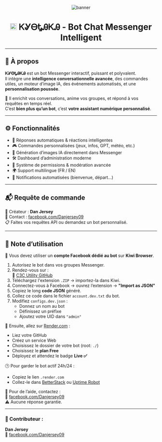 <p align="center">
  <img src="https://files.catbox.moe/gdozbt.jpg" alt="banner">
</p>

<h1 align="center">
  <img src="https://files.catbox.moe/hddjzr.jpg" width="22px">
  ᏦᎽᎾᎿᎯᏦᎯ - Bot Chat Messenger Intelligent
</h1>

---

## 🧠 À propos

**ᏦᎽᎾᎿᎯᏦᎯ** est un bot Messenger interactif, puissant et polyvalent.  
Il intègre une **intelligence conversationnelle avancée**, des commandes utiles, un moteur d’image IA, des événements automatisés, et une **personnalisation poussée**.

🎯 Il enrichit vos conversations, anime vos groupes, et répond à vos requêtes en temps réel.  
C’est **bien plus qu’un bot**, c’est **votre assistant numérique personnalisé**.

---

## ⚙️ Fonctionnalités

- 🤖 Réponses automatiques & réactions intelligentes  
- 🎮 Commandes personnalisées (jeux, infos, GPT, météo, etc.)  
- 🎨 Génération d’images IA directement dans Messenger  
- 🛠️ Dashboard d’administration moderne  
- 🔐 Système de permissions & modération avancée  
- 🌍 Support multilingue (FR / EN)  
- 📢 Notifications automatisées (bienvenue, départ…)

---

## 📬 Requête de commande

👤 Créateur : **Dan Jersey**  
📎 Contact : [facebook.com/Danjersey09](https://www.facebook.com/Danjersey09)  
📋 Faites vos requêtes API ou demandez un bot personnalisé.

---

## 📝 Note d’utilisation

🧩 Vous devez utiliser un **compte Facebook dédié au bot** sur **Kiwi Browser**.

1. Autorisez le bot dans vos groupes Messenger.  
2. Rendez-vous sur :  
   🔗 [C3C Utility GitHub](https://github.com/c3cbot/c3c-ufc-utility)  
3. Téléchargez l'extension `.ZIP` → importez-la dans Kiwi.  
4. Connectez-vous à Facebook → ouvrez l’extension → **"Import as JSON"**  
5. Copiez le long **code JSON** généré.  
6. Collez ce code dans le fichier `account.dev.txt` du bot.  
7. Modifiez `configs.dev.json` :
   - Donnez un nom au bot
   - Définissez un préfixe
   - Ajoutez votre UID dans `"admin"`

🔧 Ensuite, allez sur [Render.com](https://render.com) :  
- Liez votre GitHub  
- Créez un service Web  
- Choisissez le dossier de votre bot (root: `./`)  
- Choisissez le **plan Free**  
- Déployez et attendez le badge **Live ✅**

🕒 Pour garder le bot actif 24h/24 :  
- Copiez le lien `.render.com`  
- Collez-le dans [BetterStack](https://betterstack.com) ou [Uptime Robot](https://uptimerobot.com)

📮 Pour de l’aide, contactez :  
🔗 [facebook.com/Danjersey09](https://www.facebook.com/Danjersey09)  
⚠️ Aucune réponse garantie.

---

### 👥 Contributeur :
**Dan Jersey**  
🔗 [facebook.com/Danjersey09](https://www.facebook.com/Danjersey09)